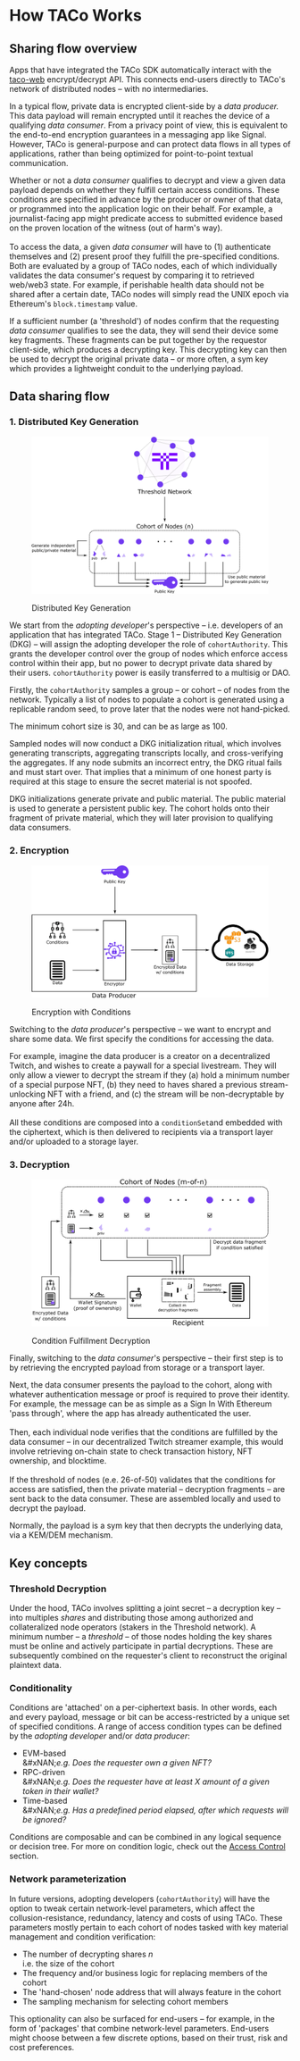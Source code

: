 # How TACo Works

## Sharing flow overview

Apps that have integrated the TACo SDK automatically interact with the [taco-web](https://github.com/nucypher/taco-web) encrypt/decrypt API. This connects end-users directly to TACo's network of distributed nodes – with no intermediaries.&#x20;

In a typical flow, private data is encrypted client-side by a _data producer._ This data payload will remain encrypted until it reaches the device of a qualifying _data consumer_. From a privacy point of view, this is equivalent to the end-to-end encryption guarantees in a messaging app like Signal. However, TACo is general-purpose and can protect data flows in all types of applications, rather than being optimized for point-to-point textual communication.&#x20;

Whether or not a _data consumer_ qualifies to decrypt and view a given data payload depends on whether they fulfill certain access conditions. These conditions are specified in advance by the producer or owner of that data, or programmed into the application logic on their behalf. For example, a journalist-facing app might predicate access to submitted evidence based on the proven location of the witness (out of harm's way). \
\
To access the data, a given _data consumer_ will have to (1) authenticate themselves and (2) present proof they fulfill the pre-specified conditions. Both are evaluated by a group of TACo nodes, each of which individually validates the data consumer's request by comparing it to retrieved web/web3 state. For example, if perishable health data should not be shared after a certain date, TACo nodes will simply read the UNIX epoch via Ethereum's `block.timestamp` value.&#x20;

If a sufficient number (a 'threshold') of nodes confirm that the requesting _data consumer_ qualifies to see the data, they will send their device some key fragments. These fragments can be put together by the requestor client-side, which produces a decrypting key. This decrypting key can then be used to decrypt the original private data – or more often, a sym key which provides a lightweight conduit to the underlying payload.

## Data sharing flow

### 1. Distributed Key Generation&#x20;

<figure><img src="../.gitbook/assets/taco_dkg (2).png" alt=""><figcaption><p>Distributed Key Generation</p></figcaption></figure>

We start from the _adopting developer_'s perspective – i.e. developers of an application that has integrated TACo. Stage 1 – Distributed Key Generation (DKG) – will assign the adopting developer the role of `cohortAuthority`. This grants the developer control over the group of nodes which enforce access control within their app, but no power to decrypt private data shared by their users.  `cohortAuthority` power is easily transferred to a multisig or DAO. &#x20;

Firstly, the `cohortAuthority` samples a group – or cohort – of nodes from the network. Typically a list of nodes to populate a cohort is generated using a replicable random seed, to prove later that the nodes were not hand-picked.&#x20;

The minimum cohort size is 30, and can be as large as 100.&#x20;

Sampled nodes will now conduct a DKG initialization ritual, which involves generating transcripts, aggregating transcripts locally, and cross-verifying the aggregates. If any node submits an incorrect entry, the DKG ritual fails and must start over. That implies that a minimum of one honest party is required at this stage to ensure the secret material is not spoofed.&#x20;

DKG initializations generate private and public material. The public material is used to generate a persistent public key. The cohort holds onto their fragment of private material, which they will later provision to qualifying data consumers.&#x20;

### **2. Encryption**&#x20;

<figure><img src="../.gitbook/assets/taco_encryption.png" alt=""><figcaption><p>Encryption with Conditions</p></figcaption></figure>

Switching to the _data producer_'s perspective – we want to encrypt and share some data. We first specify the conditions for accessing the data.

For example, imagine the data producer is a creator on a decentralized Twitch, and wishes to create a paywall for a special livestream. They will only allow a viewer to decrypt the stream if they (a) hold a minimum number of a special purpose NFT, (b) they need to haves shared a previous stream-unlocking NFT with a friend, and (c) the stream will be non-decryptable by anyone after 24h. \
\
All these conditions are composed into a `conditionSet`and embedded with the ciphertext, which is then delivered to recipients via a transport layer and/or uploaded to a storage layer.&#x20;

### 3. Decryption&#x20;

<figure><img src="../.gitbook/assets/cbd_decryption.png" alt=""><figcaption><p>Condition Fulfillment Decryption</p></figcaption></figure>

Finally, switching to the _data consumer_'s perspective – their first step is to by retrieving the encrypted payload from storage or a transport layer.

Next, the data consumer presents the payload to the cohort, along with whatever authentication message or proof is required to prove their identity. For example, the message can be as simple as a Sign In With Ethereum 'pass through', where the app has already authenticated the user.   \
\
Then, each individual node verifies that the conditions are fulfilled by the data consumer – in our decentralized Twitch streamer example, this would involve retrieving on-chain state to check transaction history, NFT ownership, and blocktime. \
\
If the threshold of nodes (e.e. 26-of-50) validates that the conditions for access are satisfied, then the private material – decryption fragments – are sent back to the data consumer. These are assembled  locally and used to decrypt the payload.&#x20;

Normally, the payload is a sym key that then decrypts the underlying data, via a KEM/DEM mechanism.  

## Key concepts

### **Threshold Decryption**

Under the hood, TACo involves splitting a joint secret – a decryption key – into multiples _shares_ and distributing those among authorized and collateralized node operators (stakers in the Threshold network). A minimum number – a _threshold_ – of those nodes holding the key shares must be online and actively participate in partial decryptions. These are subsequently combined on the requester's client to reconstruct the original plaintext data.

### **Conditionality**

Conditions are 'attached' on a per-ciphertext basis. In other words, each and every payload, message or bit can be access-restricted by a unique set of specified conditions. A range of access condition types can be defined by the _adopting developer_ and/or _data producer_:&#x20;

* EVM-based\
  &#xNAN;_&#x65;.g. Does the requester own a given NFT?_
* RPC-driven\
  &#xNAN;_&#x65;.g. Does the requester have at least X amount of a given token in their wallet?_
* Time-based\
  &#xNAN;_&#x65;.g. Has a predefined period elapsed, after which requests will be ignored?_

Conditions are composable and can be combined in any logical sequence or decision tree. For more on condition logic, check out the [Access Control](../for-developers/references/conditions/) section.&#x20;

### **Network parameterization**

In future versions, adopting developers (`cohortAuthority`) will have the option to tweak certain network-level parameters, which affect the collusion-resistance, redundancy, latency and costs of using TACo. These parameters mostly pertain to each cohort of nodes tasked with key material management and condition verification:&#x20;

* The number of decrypting shares _n_\
  i.e. the size of the cohort&#x20;
* The frequency and/or business logic for replacing members of the cohort
* The 'hand-chosen' node address that will always feature in the cohort
* The sampling mechanism for selecting cohort members

This optionality can also be surfaced for end-users – for example, in the form of 'packages' that combine network-level parameters. End-users might choose between a few discrete options, based on their trust, risk and cost preferences.

